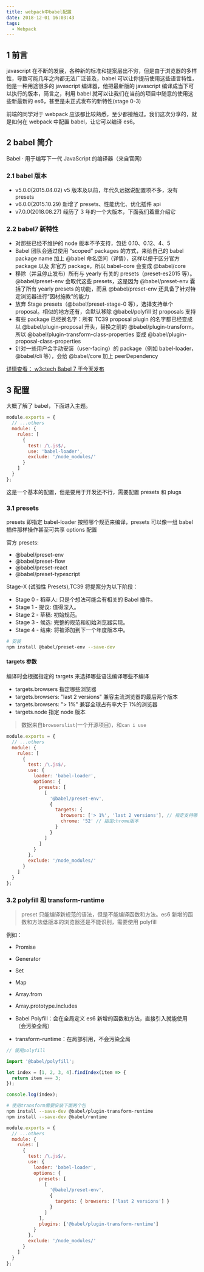 ```yaml
---
title: webpack中babel配置
date: 2018-12-01 16:03:43
tags:
  - Webpack
---
```


## 1 前言

javascript 在不断的发展，各种新的标准和提案层出不穷，但是由于浏览器的多样性，导致可能几年之内都无法广泛普及，babel 可以让你提前使用这些语言特性，他是一种用途很多的 javascript 编译器，他把最新版的 javascript 编译成当下可以执行的版本，简言之，利用 babel 就可以让我们在当前的项目中随意的使用这些新最新的 es6，甚至是未正式发布的新特性(stage 0-3)

前端的同学对于 webpack 应该都比较熟悉，至少都接触过。我们这次分享的，就是如何在 webpack 中配置 babel，让它可以编译 es6。

<!-- more -->

## 2 babel 简介

Babel · 用于编写下一代 JavaScript 的编译器（来自官网）

### 2.1 babel 版本

- v5.0.0(2015.04.02) v5 版本及以前，年代久远据说配置项不多，没有 presets
- v6.0.0(2015.10.29) 新增了 presets、性能优化、优化插件 api
- v7.0.0(2018.08.27) 经历了 3 年的一个大版本，下面我们着重介绍它

### 2.2 babel7 新特性

- 对那些已经不维护的 node 版本不予支持，包括 0.10、0.12、4、5
- Babel 团队会通过使用 “scoped” packages 的方式，来给自己的 babel package name 加上 @babel 命名空间（详情），这样以便于区分官方 package 以及 非官方 package，所以 babel-core 会变成 @babel/core
- 移除（并且停止发布）所有与 yearly 有关的 presets（preset-es2015 等）。@babel/preset-env 会取代这些 presets，这是因为 @babel/preset-env 囊括了所有 yearly presets 的功能，而且 @babel/preset-env 还具备了针对特定浏览器进行“因材施教”的能力
- 放弃 Stage presets（@babel/preset-stage-0 等），选择支持单个 proposal。相似的地方还有，会默认移除 @babel/polyfill 对 proposals 支持
- 有些 package 已经换名字：所有 TC39 proposal plugin 的名字都已经变成以 @babel/plugin-proposal 开头，替换之前的 @babel/plugin-transform。所以 @babel/plugin-transform-class-properties 变成 @babel/plugin-proposal-class-properties
- 针对一些用户会手动安装（user-facing）的 package（例如 babel-loader，@babel/cli 等），会给 @babel/core 加上 peerDependency

[详情查看： w3ctech Babel 7 于今天发布](https://www.w3ctech.com/topic/2150)

## 3 配置

大概了解了 babel，下面进入主题。

```javascript
module.exports = {
  // ...others
  module: {
    rules: [
      {
        test: /\.js$/,
        use: 'babel-loader',
        exclude: '/node_modules/'
      }
    ]
  }
};
```

这是一个基本的配置，但是要用于开发还不行，需要配置 presets 和 plugs

### 3.1 presets

presets 即指定 babel-loader 按照哪个规范来编译，presets 可以像一组 babel 插件那样操作甚至可共享 options 配置

官方 presets:

- @babel/preset-env
- @babel/preset-flow
- @babel/preset-react
- @babel/preset-typescript

Stage-X (试验性 Presets),TC39 将提案分为以下阶段：

- Stage 0 - 稻草人: 只是个想法可能会有相关的 Babel 插件。
- Stage 1 - 提议: 值得深入。
- Stage 2 - 草稿: 初始规范。
- Stage 3 - 候选: 完整的规范和初始浏览器实现。
- Stage 4 - 结束: 将被添加到下一个年度版本中。

```bash
# 安装
npm install @babel/preset-env --save-dev
```

#### targets 参数

编译时会根据指定的 targets 来选择哪些语法编译哪些不编译

- targets.browsers 指定哪些浏览器
- targets.browsers: "last 2 versions" 兼容主流浏览器的最后两个版本
- targets.browsers: "> 1%" 兼容全球占有率大于 1%的浏览器
- targets.node 指定 node 版本

> 数据来自`browserslist`(一个开源项目)，和`can i use`

```javascript
module.exports = {
  // ...others
  module: {
    rules: [
      {
        test: /\.js$/,
        use: {
          loader: 'babel-loader',
          options: {
            presets: [
              [
                '@babel/preset-env',
                {
                  targets: {
                    browsers: ['> 1%', 'last 2 versions'], // 指定支持哪些浏览器
                    chrome: '52' // 指定chrome版本
                  }
                }
              ]
            ]
          }
        },
        exclude: '/node_modules/'
      }
    ]
  }
};
```

### 3.2 polyfill 和 transform-runtime

> preset 只能编译新规范的语法，但是不能编译函数和方法。es6 新增的函数和方法低版本的浏览器还是不能识别，需要使用 polyfill

例如：

- Promise
- Generator
- Set
- Map
- Array.from
- Array.prototype.includes


- Babel Polyfill：会在全局定义 es6 新增的函数和方法，直接引入就能使用（会污染全局）
- transform-runtime：在局部引用，不会污染全局

```javascript
// 使用polyfill

import '@babel/polyfill';

let index = [1, 2, 3, 4].findIndex(item => {
  return item === 3;
});

console.log(index);
```

```bash
# 使用transform需要安装下面两个包
npm install --save-dev @babel/plugin-transform-runtime
npm install --save-dev @babel/runtime
```

```javascript
module.exports = {
  // ...others
  module: {
    rules: [
      {
        test: /\.js$/,
        use: {
          loader: 'babel-loader',
          options: {
            presets: [
              [
                '@babel/preset-env',
                {
                  targets: { browsers: ['last 2 versions'] }
                }
              ]
            ],
            plugins: ['@babel/plugin-transform-runtime']
          }
        },
        exclude: '/node_modules/'
      }
    ]
  }
};
```
